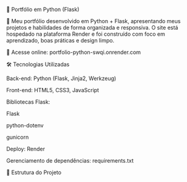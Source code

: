 📌 Portfólio em Python (Flask)

🚀 Meu portfólio desenvolvido em Python + Flask, apresentando meus projetos e habilidades de forma organizada e responsiva.
O site está hospedado na plataforma Render e foi construído com foco em aprendizado, boas práticas e design limpo.

🔗 Acesse online: portfolio-python-swqi.onrender.com

🛠️ Tecnologias Utilizadas

Back-end: Python (Flask, Jinja2, Werkzeug)

Front-end: HTML5, CSS3, JavaScript

Bibliotecas Flask:

Flask

python-dotenv

gunicorn

Deploy: Render

Gerenciamento de dependências: requirements.txt

📂 Estrutura do Projeto